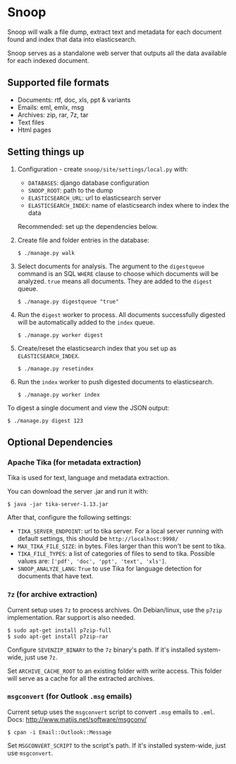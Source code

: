 # Snoop

Snoop will walk a file dump, extract text and metadata for each
document found and index that data into elasticsearch.

Snoop serves as a standalone web server that outputs all the data
available for each indexed document.


## Supported file formats

   * Documents: rtf, doc, xls, ppt & variants
   * Emails: eml, emlx, msg
   * Archives: zip, rar, 7z, tar
   * Text files
   * Html pages

## Setting things up

1. Configuration - create `snoop/site/settings/local.py` with:

   * `DATABASES`: django database configuration
   * `SNOOP_ROOT`: path to the dump
   * `ELASTICSEARCH_URL`: url to elasticsearch server
   * `ELASTICSEARCH_INDEX`: name of elasticsearch index where to index the data

   Recommended: set up the dependencies below.

2. Create file and folder entries in the database:

   ```shell
   $ ./manage.py walk
   ```

3. Select documents for analysis. The argument to the `digestqueue` command is
   an SQL `WHERE` clause to choose which documents will be analyzed. `true`
   means all documents. They are added to the `digest` queue.

   ```shell
   $ ./manage.py digestqueue "true"
   ```

4. Run the `digest` worker to process. All documents successfully digested will
   be automatically added to the `index` queue.

   ```shell
   $ ./manage.py worker digest
   ```

5. Create/reset the elasticsearch index that you set up as `ELASTICSEARCH_INDEX`.

   ```shell
   $ ./manage.py resetindex
   ```

6. Run the `index` worker to push digested documents to elasticsearch.

   ```shell
   $ ./manage.py worker index
   ```

To digest a single document and view the JSON output:

```shell
$ ./manage.py digest 123
```

## Optional Dependencies


### Apache Tika (for metadata extraction)

Tika is used for text, language and metadata extraction.

You can download the server .jar and run it with:

```shell
$ java -jar tika-server-1.13.jar
```

After that, configure the following settings:
   * `TIKA_SERVER_ENDPOINT`: url to tika server.
      For a local server running with default settings,
      this should be `http://localhost:9998/`
   * `MAX_TIKA_FILE_SIZE`: in bytes. Files larger than this won't be sent to tika.
   * `TIKA_FILE_TYPES`: a list of categories of files to send to tika.
      Possible values are: `['pdf', 'doc', 'ppt', 'text', 'xls']`.
   * `SNOOP_ANALYZE_LANG`: `True` to use Tika for language detection for
      documents that have text.

### `7z` (for archive extraction)

Current setup uses `7z` to process archives.
On Debian/linux, use the `p7zip` implementation.
Rar support is also needed.

```shell
$ sudo apt-get install p7zip-full
$ sudo apt-get install p7zip-rar
```

Configure `SEVENZIP_BINARY` to the `7z` binary's path.
If it's installed system-wide, just use `7z`.

Set `ARCHIVE_CACHE_ROOT` to an existing folder with write access.
This folder will serve as a cache for all the extracted archives.

### `msgconvert` (for Outlook `.msg` emails)

Current setup uses the `msgconvert` script to convert `.msg` emails to `.eml`.
Docs: http://www.matijs.net/software/msgconv/

```shell
$ cpan -i Email::Outlook::Message
```

Set `MSGCONVERT_SCRIPT` to the script's path.
If it's installed system-wide, just use `msgconvert`.
